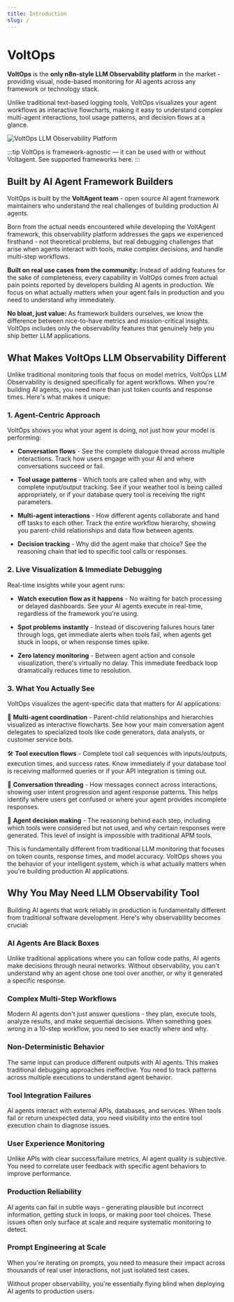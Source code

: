 ```yaml
---
title: Introduction
slug: /
---
```


# VoltOps

**VoltOps** is the **only n8n-style LLM Observability platform** in the market - providing visual, node-based monitoring for AI agents across any framework or technology stack.

Unlike traditional text-based logging tools, VoltOps visualizes your agent workflows as interactive flowcharts, making it easy to understand complex multi-agent interactions, tool usage patterns, and decision flows at a glance.

![VoltOps LLM Observability Platform](https://cdn.voltagent.dev/readme/demo.gif)

:::tip
VoltOps is framework-agnostic — it can be used with or without Voltagent. See supported frameworks here.
:::

## Built by AI Agent Framework Builders

VoltOps is built by the **VoltAgent team** - open source AI agent framework maintainers who understand the real challenges of building production AI agents.

Born from the actual needs encountered while developing the VoltAgent framework, this observability platform addresses the gaps we experienced firsthand - not theoretical problems, but real debugging challenges that arise when agents interact with tools, make complex decisions, and handle multi-step workflows.

**Built on real use cases from the community:** Instead of adding features for the sake of completeness, every capability in VoltOps comes from actual pain points reported by developers building AI agents in production. We focus on what actually matters when your agent fails in production and you need to understand why immediately.

**No bloat, just value:** As framework builders ourselves, we know the difference between nice-to-have metrics and mission-critical insights. VoltOps includes only the observability features that genuinely help you ship better LLM applications.

## What Makes VoltOps LLM Observability Different

Unlike traditional monitoring tools that focus on model metrics, VoltOps LLM Observability is designed specifically for agent workflows. When you're building AI agents, you need more than just token counts and response times. Here's what makes it unique:

### 1. Agent-Centric Approach

VoltOps shows you what your agent is doing, not just how your model is performing:

- **Conversation flows** - See the complete dialogue thread across multiple interactions. Track how users engage with your AI and where conversations succeed or fail.

- **Tool usage patterns** - Which tools are called when and why, with complete input/output tracking. See if your weather tool is being called appropriately, or if your database query tool is receiving the right parameters.

- **Multi-agent interactions** - How different agents collaborate and hand off tasks to each other. Track the entire workflow hierarchy, showing you parent-child relationships and data flow between agents.

- **Decision tracking** - Why did the agent make that choice? See the reasoning chain that led to specific tool calls or responses.

### 2. Live Visualization & Immediate Debugging

Real-time insights while your agent runs:

- **Watch execution flow as it happens** - No waiting for batch processing or delayed dashboards. See your AI agents execute in real-time, regardless of the framework you're using.

- **Spot problems instantly** - Instead of discovering failures hours later through logs, get immediate alerts when tools fail, when agents get stuck in loops, or when response times spike.

- **Zero latency monitoring** - Between agent action and console visualization, there's virtually no delay. This immediate feedback loop dramatically reduces time to resolution.

### 3. What You Actually See

VoltOps visualizes the agent-specific data that matters for AI applications:

🔀 **Multi-agent coordination** - Parent-child relationships and hierarchies visualized as interactive flowcharts. See how your main conversation agent delegates to specialized tools like code generators, data analysts, or customer service bots.

🛠️ **Tool execution flows** - Complete tool call sequences with inputs/outputs, execution times, and success rates. Know immediately if your database tool is receiving malformed queries or if your API integration is timing out.

💬 **Conversation threading** - How messages connect across interactions, showing user intent progression and agent response patterns. This helps identify where users get confused or where your agent provides incomplete responses.

🧠 **Agent decision making** - The reasoning behind each step, including which tools were considered but not used, and why certain responses were generated. This level of insight is impossible with traditional APM tools.

This is fundamentally different from traditional LLM monitoring that focuses on token counts, response times, and model accuracy. VoltOps shows you the behavior of your intelligent system, which is what actually matters when you're building production AI applications.

## Why You May Need LLM Observability Tool

Building AI agents that work reliably in production is fundamentally different from traditional software development. Here's why observability becomes crucial:

### **AI Agents Are Black Boxes**

Unlike traditional applications where you can follow code paths, AI agents make decisions through neural networks. Without observability, you can't understand why an agent chose one tool over another, or why it generated a specific response.

### **Complex Multi-Step Workflows**

Modern AI agents don't just answer questions - they plan, execute tools, analyze results, and make sequential decisions. When something goes wrong in a 10-step workflow, you need to see exactly where and why.

### **Non-Deterministic Behavior**

The same input can produce different outputs with AI agents. This makes traditional debugging approaches ineffective. You need to track patterns across multiple executions to understand agent behavior.

### **Tool Integration Failures**

AI agents interact with external APIs, databases, and services. When tools fail or return unexpected data, you need visibility into the entire tool execution chain to diagnose issues.

### **User Experience Monitoring**

Unlike APIs with clear success/failure metrics, AI agent quality is subjective. You need to correlate user feedback with specific agent behaviors to improve performance.

### **Production Reliability**

AI agents can fail in subtle ways - generating plausible but incorrect information, getting stuck in loops, or making poor tool choices. These issues often only surface at scale and require systematic monitoring to detect.

### **Prompt Engineering at Scale**

When you're iterating on prompts, you need to measure their impact across thousands of real user interactions, not just isolated test cases.

Without proper observability, you're essentially flying blind when deploying AI agents to production users.
